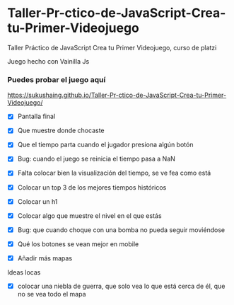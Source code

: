 # Taller-Pr-ctico-de-JavaScript-Crea-tu-Primer-Videojuego
Taller Práctico de JavaScript Crea tu Primer Videojuego, curso de platzi

Juego hecho con Vainilla Js

### Puedes probar el juego aquí
https://sukushaing.github.io/Taller-Pr-ctico-de-JavaScript-Crea-tu-Primer-Videojuego/

- [x] Pantalla final
- [x] Que muestre donde chocaste
- [x] Que el tiempo parta cuando el jugador presiona algún botón
- [x] Bug: cuando el juego se reinicia el tiempo pasa a NaN
- [x] Falta colocar bien la visualización del tiempo, se ve fea como está
- [x] Colocar un top 3 de los mejores tiempos históricos
- [x] Colocar un h1
- [x] Colocar algo que muestre el nivel en el que estás
- [x] Bug: que cuando choque con una bomba no pueda seguir moviéndose
- [x] Qué los botones se vean mejor en mobile
- [x] Añadir más mapas


Ideas locas
- [x] colocar una niebla de guerra, que solo vea lo que está cerca de él, que no se vea todo el mapa